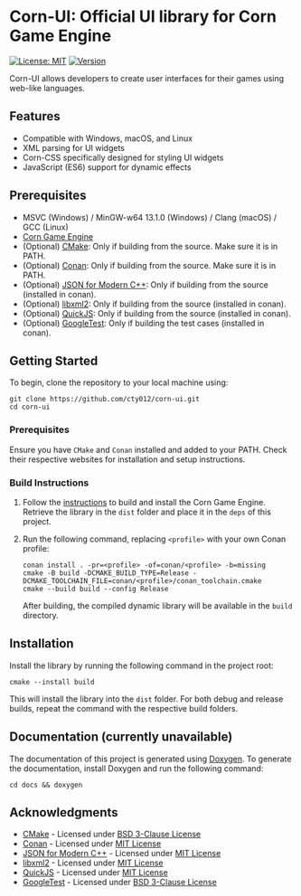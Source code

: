 # Corn-UI: Official UI library for Corn Game Engine
[![License: MIT](https://img.shields.io/badge/license-MIT-yellow.svg)](https://github.com/cty012/corn/blob/main/LICENSE)
[![Version](https://img.shields.io/badge/version-1.0.0-red.svg)](https://github.com/cty012/corn)

Corn-UI allows developers to create user interfaces for their games using web-like languages.

## Features
- Compatible with Windows, macOS, and Linux
- XML parsing for UI widgets
- Corn-CSS specifically designed for styling UI widgets
- JavaScript (ES6) support for dynamic effects

## Prerequisites
- MSVC (Windows) / MinGW-w64 13.1.0 (Windows) / Clang (macOS) / GCC (Linux)
- [Corn Game Engine](https://github.com/cty012/corn)
- (Optional) [CMake](https://cmake.org/): Only if building from the source. Make sure it is in PATH.
- (Optional) [Conan](https://conan.io/): Only if building from the source. Make sure it is in PATH.
- (Optional) [JSON for Modern C++](https://json.nlohmann.me/): Only if building from the source (installed in conan).
- (Optional) [libxml2](https://gitlab.gnome.org/GNOME/libxml2): Only if building from the source (installed in conan).
- (Optional) [QuickJS](https://bellard.org/quickjs/): Only if building from the source (installed in conan).
- (Optional) [GoogleTest](https://github.com/google/googletest): Only if building the test cases (installed in conan).

## Getting Started

To begin, clone the repository to your local machine using:
```shell
git clone https://github.com/cty012/corn-ui.git
cd corn-ui
```

### Prerequisites
Ensure you have `CMake` and `Conan` installed and added to your PATH.
Check their respective websites for installation and setup instructions.

### Build Instructions

1. Follow the [instructions](https://github.com/cty012/corn) to build and install the Corn Game Engine. Retrieve the
   library in the `dist` folder and place it in the `deps` of this project.

2. Run the following command, replacing `<profile>` with your own Conan profile:

   ```shell
   conan install . -pr=<profile> -of=conan/<profile> -b=missing
   cmake -B build -DCMAKE_BUILD_TYPE=Release -DCMAKE_TOOLCHAIN_FILE=conan/<profile>/conan_toolchain.cmake
   cmake --build build --config Release
   ```

   After building, the compiled dynamic library will be available in the `build` directory.

## Installation
Install the library by running the following command in the project root:
```shell
cmake --install build
```
This will install the library into the `dist` folder.
For both debug and release builds, repeat the command with the respective build folders.

## Documentation (currently unavailable)
The documentation of this project is generated using [Doxygen](https://www.doxygen.nl/).
To generate the documentation, install Doxygen and run the following command:
```shell
cd docs && doxygen
```

## Acknowledgments
- [CMake](https://cmake.org/) - Licensed under [BSD 3-Clause License](https://cmake.org/licensing/)
- [Conan](https://conan.io/) - Licensed under [MIT License](https://github.com/conan-io/conan/blob/develop2/LICENSE.md)
- [JSON for Modern C++](https://json.nlohmann.me/) - Licensed under [MIT License](https://json.nlohmann.me/home/license/)
- [libxml2](https://gitlab.gnome.org/GNOME/libxml2) - Licensed under [MIT License](https://gitlab.gnome.org/GNOME/libxml2/-/blob/master/Copyright)
- [QuickJS](https://bellard.org/quickjs/) - Licensed under [MIT License](https://github.com/bellard/quickjs/blob/master/LICENSE)
- [GoogleTest](https://google.github.io/googletest) - Licensed under [BSD 3-Clause License](https://github.com/google/googletest/blob/main/LICENSE)
